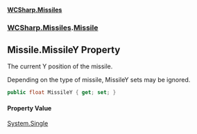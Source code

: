 #### [WCSharp.Missiles](README.md 'README')
### [WCSharp.Missiles](WCSharp.Missiles.md 'WCSharp.Missiles').[Missile](WCSharp.Missiles.Missile.md 'WCSharp.Missiles.Missile')

## Missile.MissileY Property

The current Y position of the missile.  
  
Depending on the type of missile, MissileY sets may be ignored.

```csharp
public float MissileY { get; set; }
```

#### Property Value
[System.Single](https://docs.microsoft.com/en-us/dotnet/api/System.Single 'System.Single')
